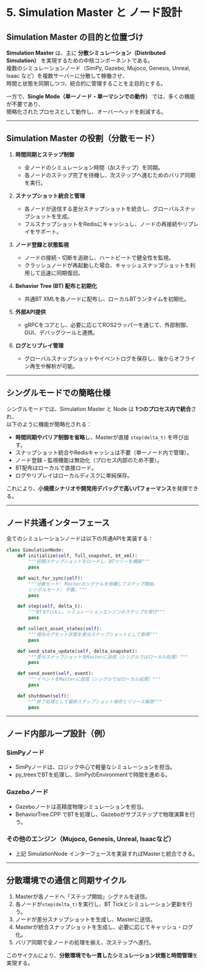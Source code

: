 # 5. Simulation Master と ノード設計

## Simulation Master の目的と位置づけ

**Simulation Master** は、主に **分散シミュレーション（Distributed Simulation）** を実現するための中核コンポーネントである。  
複数のシミュレーションノード（SimPy, Gazebo, Mujoco, Genesis, Unreal, Isaac など）を複数サーバーに分散して稼働させ、  
時間と状態を同期しつつ、統合的に管理することを主目的とする。

一方で、**Single Mode（単一ノード・単一マシンでの動作）** では、多くの機能が不要であり、  
簡略化されたプロセスとして動作し、オーバーヘッドを削減する。

---

## Simulation Master の役割（分散モード）

1. **時間同期とステップ制御**  
   - 全ノードのシミュレーション時間（Δtステップ）を同期。  
   - 各ノードのステップ完了を待機し、次ステップへ進むためのバリア同期を実行。

2. **スナップショット統合と管理**  
   - 各ノードが送信する差分スナップショットを統合し、グローバルスナップショットを生成。  
   - フルスナップショットをRedisにキャッシュし、ノードの再接続やリプレイをサポート。

3. **ノード登録と状態監視**  
   - ノードの接続・切断を追跡し、ハートビートで健全性を監視。  
   - クラッシュノードが再起動した場合、キャッシュスナップショットを利用して迅速に同期復旧。

4. **Behavior Tree (BT) 配布と初期化**  
   - 共通BT XMLを各ノードに配布し、ローカルBTランタイムを初期化。

5. **外部API提供**  
   - gRPCをコアとし、必要に応じてROS2ラッパーを通じて、外部制御、GUI、デバッグツールと連携。

6. **ログとリプレイ管理**  
   - グローバルスナップショットやイベントログを保存し、後からオフライン再生や解析が可能。

---

## シングルモードでの簡略仕様

シングルモードでは、Simulation Master と Node は **1つのプロセス内で統合**され、  
以下のように機能が簡略化される：

- **時間同期やバリア制御を省略**し、Masterが直接 `step(delta_t)` を呼び出す。
- スナップショット統合やRedisキャッシュは不要（単一ノード内で管理）。
- ノード登録・監視機能は無効化（プロセス内部のため不要）。
- BT配布はローカルで直接ロード。
- ログやリプレイはローカルディスクに単純保存。

これにより、**小規模シナリオや開発用デバッグで高いパフォーマンス**を発揮できる。

---

## ノード共通インターフェース

全てのシミュレーションノードは以下の共通APIを実装する：

```python
class SimulationNode:
    def initialize(self, full_snapshot, bt_xml):
        """初期スナップショットをロードし、BTツリーを構築"""
        pass

    def wait_for_sync(self):
        """分散モード: Masterのシグナルを待機してステップ開始。
        シングルモード: 不要。"""
        pass

    def step(self, delta_t):
        """BTをTickし、シミュレーションエンジンのステップを実行"""
        pass

    def collect_asset_states(self):
        """現在のアセット状態を差分スナップショットとして取得"""
        pass

    def send_state_update(self, delta_snapshot):
        """差分スナップショットをMasterに送信（シングルではローカル処理）"""
        pass

    def send_event(self, event):
        """イベントをMasterに送信（シングルではローカル処理）"""
        pass

    def shutdown(self):
        """終了処理として最終スナップショット保存とリソース解放"""
        pass
```

---

## ノード内部ループ設計（例）

### SimPyノード
- SimPyノードは、ロジック中心で軽量なシミュレーションを担当。
- py_treesでBTを処理し、SimPyのEnvironmentで時間を進める。

### Gazeboノード
- Gazeboノードは高精度物理シミュレーションを担当。
- BehaviorTree.CPP でBTを処理し、Gazeboがサブステップで物理演算を行う。

### その他のエンジン（Mujoco, Genesis, Unreal, Isaacなど）
- 上記 SimulationNode インターフェースを実装すればMasterと統合できる。

---

## 分散環境での通信と同期サイクル

1. Masterが各ノードへ「ステップ開始」シグナルを送信。
2. 各ノードが`step(delta_t)`を実行し、BT Tickとシミュレーション更新を行う。
3. ノードが差分スナップショットを生成し、Masterに送信。
4. Masterが統合スナップショットを生成し、必要に応じてキャッシュ・ログ化。
5. バリア同期で全ノードの処理を揃え、次ステップへ進行。

このサイクルにより、**分散環境でも一貫したシミュレーション状態と時間管理**を実現する。
